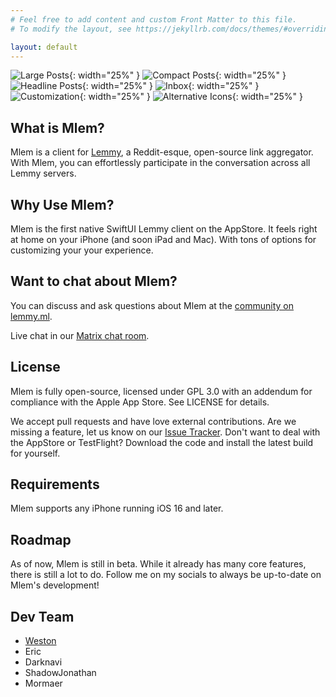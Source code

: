 ```yaml
---
# Feel free to add content and custom Front Matter to this file.
# To modify the layout, see https://jekyllrb.com/docs/themes/#overriding-theme-defaults

layout: default
---
```


![Large Posts](images/IMG_1159.PNG){: width="25%" }
![Compact Posts](images/IMG_1160.PNG){: width="25%" }
![Headline Posts](images/IMG_1164.PNG){: width="25%" }
![Inbox](images/IMG_1161.PNG){: width="25%" }
![Customization](images/IMG_1162.PNG){: width="25%" }
![Alternative Icons](images/IMG_1163.PNG){: width="25%" }

## What is Mlem?
Mlem is a client for [Lemmy](https://join-lemmy.org), a Reddit-esque, open-source link aggregator. With Mlem, you can effortlessly participate in the conversation across all Lemmy servers. 

## Why Use Mlem?
Mlem is the first native SwiftUI Lemmy client on the AppStore. It feels right at home on your 
iPhone (and soon iPad and Mac). With tons of options for customizing your your experience.

## Want to chat about Mlem?
You can discuss and ask questions about Mlem at the [community on lemmy.ml](https://lemmy.ml/c/mlemapp).

Live chat in our [Matrix chat room](https://matrix.to/#/#mlemapp:matrix.org).

## License
Mlem is fully open-source, licensed under GPL 3.0 with an addendum for compliance with the Apple App Store. See LICENSE for details.

We accept pull requests and have love external contributions. Are we missing a feature, let us know on our [Issue Tracker](https://github.com/mlemgroup/mlemgroup.github.io/issues). Don't want to deal with the AppStore
or TestFlight? Download the code and install the latest build for yourself. 

## Requirements
Mlem supports any iPhone running iOS 16 and later.

## Roadmap
As of now, Mlem is still in beta. While it already has many core features, there is still a lot to do. Follow me on my socials to always be up-to-date on Mlem's development!

## Dev Team
- <a rel="me" href="https://techhub.social/@weston">Weston</a>
- Eric
- Darknavi
- ShadowJonathan
- Mormaer